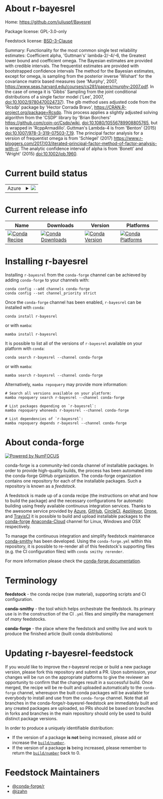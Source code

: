 About r-bayesrel
================

Home: https://github.com/juliuspf/Bayesrel

Package license: GPL-3.0-only

Feedstock license: [BSD-3-Clause](https://github.com/conda-forge/r-bayesrel-feedstock/blob/main/LICENSE.txt)

Summary: Functionality for the most common single test reliability estimates: Coefficient alpha, 'Guttman's' lambda-2/-4/-6, the Greatest lower bound and coefficient omega. The Bayesian estimates are provided with credible intervals. The frequentist estimates are provided with bootstrapped confidence intervals The method for the Bayesian estimates, except for omega, is sampling from the posterior inverse 'Wishart' for the covariance matrix based measures (see 'Murphy', 2007, <https://www.seas.harvard.edu/courses/cs281/papers/murphy-2007.pdf>. In the case of omega it is 'Gibbs' Sampling from the joint conditional distributions of a single factor model ('Lee', 2007, <doi:10.1002/9780470024737>). The glb method uses adjusted code from the 'Rcsdp' package by 'Hector Corrada Bravo', <https://CRAN.R-project.org/package=Rcsdp>. This process applies a slightly adjusted solving algorithm from the 'CSDP' library by 'Brian Borchers' <https://github.com/coin-or/Csdp/wiki>, <doi:10.1080/10556789908805765>, but is wrapped in 'RcppArmadillo'. Guttman's Lambda-4 is from 'Benton' (2015) <doi:10.1007/978-3-319-07503-7_19>. The principal factor analysis for a version of frequentist omega is from 'Schlegel' (2017) <https://www.r-bloggers.com/2017/03/iterated-principal-factor-method-of-factor-analysis-with-r/>. The analytic confidence interval of alpha is from 'Bonett' and 'Wright' (2015) <doi:10.1002/job.1960>.

Current build status
====================


<table>
    
  <tr>
    <td>Azure</td>
    <td>
      <details>
        <summary>
          <a href="https://dev.azure.com/conda-forge/feedstock-builds/_build/latest?definitionId=13353&branchName=main">
            <img src="https://dev.azure.com/conda-forge/feedstock-builds/_apis/build/status/r-bayesrel-feedstock?branchName=main">
          </a>
        </summary>
        <table>
          <thead><tr><th>Variant</th><th>Status</th></tr></thead>
          <tbody><tr>
              <td>linux_64_r_base4.1</td>
              <td>
                <a href="https://dev.azure.com/conda-forge/feedstock-builds/_build/latest?definitionId=13353&branchName=main">
                  <img src="https://dev.azure.com/conda-forge/feedstock-builds/_apis/build/status/r-bayesrel-feedstock?branchName=main&jobName=linux&configuration=linux%20linux_64_r_base4.1" alt="variant">
                </a>
              </td>
            </tr><tr>
              <td>linux_64_r_base4.2</td>
              <td>
                <a href="https://dev.azure.com/conda-forge/feedstock-builds/_build/latest?definitionId=13353&branchName=main">
                  <img src="https://dev.azure.com/conda-forge/feedstock-builds/_apis/build/status/r-bayesrel-feedstock?branchName=main&jobName=linux&configuration=linux%20linux_64_r_base4.2" alt="variant">
                </a>
              </td>
            </tr><tr>
              <td>osx_64_r_base4.1</td>
              <td>
                <a href="https://dev.azure.com/conda-forge/feedstock-builds/_build/latest?definitionId=13353&branchName=main">
                  <img src="https://dev.azure.com/conda-forge/feedstock-builds/_apis/build/status/r-bayesrel-feedstock?branchName=main&jobName=osx&configuration=osx%20osx_64_r_base4.1" alt="variant">
                </a>
              </td>
            </tr><tr>
              <td>osx_64_r_base4.2</td>
              <td>
                <a href="https://dev.azure.com/conda-forge/feedstock-builds/_build/latest?definitionId=13353&branchName=main">
                  <img src="https://dev.azure.com/conda-forge/feedstock-builds/_apis/build/status/r-bayesrel-feedstock?branchName=main&jobName=osx&configuration=osx%20osx_64_r_base4.2" alt="variant">
                </a>
              </td>
            </tr><tr>
              <td>win_64</td>
              <td>
                <a href="https://dev.azure.com/conda-forge/feedstock-builds/_build/latest?definitionId=13353&branchName=main">
                  <img src="https://dev.azure.com/conda-forge/feedstock-builds/_apis/build/status/r-bayesrel-feedstock?branchName=main&jobName=win&configuration=win%20win_64_" alt="variant">
                </a>
              </td>
            </tr>
          </tbody>
        </table>
      </details>
    </td>
  </tr>
</table>

Current release info
====================

| Name | Downloads | Version | Platforms |
| --- | --- | --- | --- |
| [![Conda Recipe](https://img.shields.io/badge/recipe-r--bayesrel-green.svg)](https://anaconda.org/conda-forge/r-bayesrel) | [![Conda Downloads](https://img.shields.io/conda/dn/conda-forge/r-bayesrel.svg)](https://anaconda.org/conda-forge/r-bayesrel) | [![Conda Version](https://img.shields.io/conda/vn/conda-forge/r-bayesrel.svg)](https://anaconda.org/conda-forge/r-bayesrel) | [![Conda Platforms](https://img.shields.io/conda/pn/conda-forge/r-bayesrel.svg)](https://anaconda.org/conda-forge/r-bayesrel) |

Installing r-bayesrel
=====================

Installing `r-bayesrel` from the `conda-forge` channel can be achieved by adding `conda-forge` to your channels with:

```
conda config --add channels conda-forge
conda config --set channel_priority strict
```

Once the `conda-forge` channel has been enabled, `r-bayesrel` can be installed with `conda`:

```
conda install r-bayesrel
```

or with `mamba`:

```
mamba install r-bayesrel
```

It is possible to list all of the versions of `r-bayesrel` available on your platform with `conda`:

```
conda search r-bayesrel --channel conda-forge
```

or with `mamba`:

```
mamba search r-bayesrel --channel conda-forge
```

Alternatively, `mamba repoquery` may provide more information:

```
# Search all versions available on your platform:
mamba repoquery search r-bayesrel --channel conda-forge

# List packages depending on `r-bayesrel`:
mamba repoquery whoneeds r-bayesrel --channel conda-forge

# List dependencies of `r-bayesrel`:
mamba repoquery depends r-bayesrel --channel conda-forge
```


About conda-forge
=================

[![Powered by
NumFOCUS](https://img.shields.io/badge/powered%20by-NumFOCUS-orange.svg?style=flat&colorA=E1523D&colorB=007D8A)](https://numfocus.org)

conda-forge is a community-led conda channel of installable packages.
In order to provide high-quality builds, the process has been automated into the
conda-forge GitHub organization. The conda-forge organization contains one repository
for each of the installable packages. Such a repository is known as a *feedstock*.

A feedstock is made up of a conda recipe (the instructions on what and how to build
the package) and the necessary configurations for automatic building using freely
available continuous integration services. Thanks to the awesome service provided by
[Azure](https://azure.microsoft.com/en-us/services/devops/), [GitHub](https://github.com/),
[CircleCI](https://circleci.com/), [AppVeyor](https://www.appveyor.com/),
[Drone](https://cloud.drone.io/welcome), and [TravisCI](https://travis-ci.com/)
it is possible to build and upload installable packages to the
[conda-forge](https://anaconda.org/conda-forge) [Anaconda-Cloud](https://anaconda.org/)
channel for Linux, Windows and OSX respectively.

To manage the continuous integration and simplify feedstock maintenance
[conda-smithy](https://github.com/conda-forge/conda-smithy) has been developed.
Using the ``conda-forge.yml`` within this repository, it is possible to re-render all of
this feedstock's supporting files (e.g. the CI configuration files) with ``conda smithy rerender``.

For more information please check the [conda-forge documentation](https://conda-forge.org/docs/).

Terminology
===========

**feedstock** - the conda recipe (raw material), supporting scripts and CI configuration.

**conda-smithy** - the tool which helps orchestrate the feedstock.
                   Its primary use is in the construction of the CI ``.yml`` files
                   and simplify the management of *many* feedstocks.

**conda-forge** - the place where the feedstock and smithy live and work to
                  produce the finished article (built conda distributions)


Updating r-bayesrel-feedstock
=============================

If you would like to improve the r-bayesrel recipe or build a new
package version, please fork this repository and submit a PR. Upon submission,
your changes will be run on the appropriate platforms to give the reviewer an
opportunity to confirm that the changes result in a successful build. Once
merged, the recipe will be re-built and uploaded automatically to the
`conda-forge` channel, whereupon the built conda packages will be available for
everybody to install and use from the `conda-forge` channel.
Note that all branches in the conda-forge/r-bayesrel-feedstock are
immediately built and any created packages are uploaded, so PRs should be based
on branches in forks and branches in the main repository should only be used to
build distinct package versions.

In order to produce a uniquely identifiable distribution:
 * If the version of a package **is not** being increased, please add or increase
   the [``build/number``](https://docs.conda.io/projects/conda-build/en/latest/resources/define-metadata.html#build-number-and-string).
 * If the version of a package **is** being increased, please remember to return
   the [``build/number``](https://docs.conda.io/projects/conda-build/en/latest/resources/define-metadata.html#build-number-and-string)
   back to 0.

Feedstock Maintainers
=====================

* [@conda-forge/r](https://github.com/conda-forge/r/)
* [@izahn](https://github.com/izahn/)

